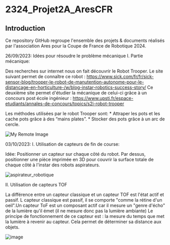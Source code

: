 # 2324_Projet2A_AresCFR
## Introduction
Ce repository GitHub regroupe l'ensemble des projets & documents réalisés par l'association Ares pour la Coupe de France de Robotique 2024.

26/09/2023: Idées pour résoudre le problème mécanique 
I. Partie mécanique: 

Des recherches sur internet nous on fait découvrir le Robot Trooper. 
Le site suivant permet de connaître ce robot : https://www.sick.com/fr/fr/sick-sensor-blog/trooper-le-robot-de-manutention-autonome-pour-le-distancage-en-horticulture-/w/blog-instar-robotics-success-story/
Ce deuxième site permet d'étudier la mécanique de celui-ci grâce à un concours post école ingénieur : https://www.upsti.fr/espace-etudiants/annales-de-concours/topics/s2i-robot-trooper

Les méthodes utilisées par le robot Trooper sont:
    * Attraper les pots et les cache pots grâce à des “mains plates”. 
    * Stocker des pots grâce à un arc de cercle.

![My Remote Image](https://cdn.sick.com/media/content/hf0/h55/13160303034398.jpg)


03/10/2023: 
I. Utilisation de capteurs de fin de course:

Idée: Positionner un capteur sur chaque côté du robot. Par dessus, positionner une pièce imprimée en 3D pour couvrir la surface totale de chaque côté à l'instar des robots aspirateurs.  

![aspirateur_robotique](https://github.com/AresEnsea/2324_Projet2A_AresCFR/assets/114668487/2c2d610f-272f-42f1-89ed-1eb1d0f69897)


II. Utilisation de capteurs TOF

La différence entre un capteur classique et un capteur TOF est l'état actif et passif. L capteur classique est passif, il se comporte "comme la rétine d'un oeil".Un capteur ToF est un composant actif car il mesure un "genre d'écho" de la lumière qu'il émet (il ne mesure donc pas la lumière ambiante)
Le principe de fonctionnement de ce capteur est : la mesure du temps que met la lumière à revenir au capteur. Cela permet de déterminer sa distance aux objets. 


![image](https://github.com/AresEnsea/2324_Projet2A_AresCFR/assets/114668487/e778d1c0-ab90-4faa-b162-23a43392d48a)









